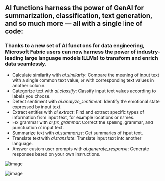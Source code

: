 ## AI functions harness the power of GenAI for summarization, classification, text generation, and so much more — all with a single line of code:

### Thanks to a new set of AI functions for data engineering, Microsoft Fabric users can now harness the power of industry-leading large language models (LLMs) to transform and enrich data seamlessly.

- Calculate similarity with *ai.similarity*: Compare the meaning of input text with a single common text value, or with corresponding text values in another column.
- Categorize text with *ai.classify*: Classify input text values according to labels you choose.
- Detect sentiment with *ai.analyze_sentiment*: Identify the emotional state expressed by input text.
- Extract entities with *ai.extract*: Find and extract specific types of information from input text, for example locations or names.
- Fix grammar with *ai.fix_grammar*: Correct the spelling, grammar, and punctuation of input text.
- Summarize text with *ai.summarize*: Get summaries of input text.
- Translate text with *ai.translate*: Translate input text into another language.
- Answer custom user prompts with *ai.generate_response*: Generate responses based on your own instructions.

![image](https://github.com/user-attachments/assets/dc3b1a1c-85bc-4c84-82ca-716db1c01924)


![image](https://github.com/user-attachments/assets/fe006150-8cff-4345-b22c-8a381339afd2)
